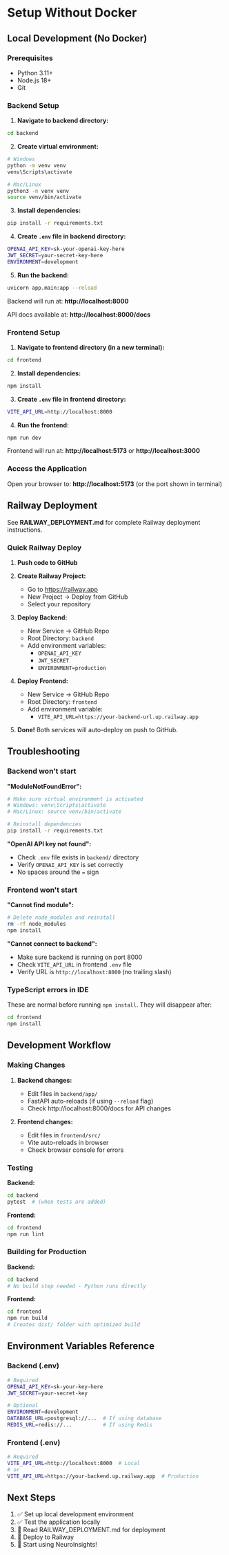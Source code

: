 # Setup Without Docker

## Local Development (No Docker)

### Prerequisites
- Python 3.11+
- Node.js 18+
- Git

### Backend Setup

1. **Navigate to backend directory:**
```bash
cd backend
```

2. **Create virtual environment:**
```bash
# Windows
python -m venv venv
venv\Scripts\activate

# Mac/Linux
python3 -m venv venv
source venv/bin/activate
```

3. **Install dependencies:**
```bash
pip install -r requirements.txt
```

4. **Create `.env` file in backend directory:**
```bash
OPENAI_API_KEY=sk-your-openai-key-here
JWT_SECRET=your-secret-key-here
ENVIRONMENT=development
```

5. **Run the backend:**
```bash
uvicorn app.main:app --reload
```

Backend will run at: **http://localhost:8000**

API docs available at: **http://localhost:8000/docs**

### Frontend Setup

1. **Navigate to frontend directory (in a new terminal):**
```bash
cd frontend
```

2. **Install dependencies:**
```bash
npm install
```

3. **Create `.env` file in frontend directory:**
```bash
VITE_API_URL=http://localhost:8000
```

4. **Run the frontend:**
```bash
npm run dev
```

Frontend will run at: **http://localhost:5173** or **http://localhost:3000**

### Access the Application

Open your browser to: **http://localhost:5173** (or the port shown in terminal)

## Railway Deployment

See **RAILWAY_DEPLOYMENT.md** for complete Railway deployment instructions.

### Quick Railway Deploy

1. **Push code to GitHub**

2. **Create Railway Project:**
   - Go to https://railway.app
   - New Project → Deploy from GitHub
   - Select your repository

3. **Deploy Backend:**
   - New Service → GitHub Repo
   - Root Directory: `backend`
   - Add environment variables:
     - `OPENAI_API_KEY`
     - `JWT_SECRET`
     - `ENVIRONMENT=production`

4. **Deploy Frontend:**
   - New Service → GitHub Repo
   - Root Directory: `frontend`
   - Add environment variable:
     - `VITE_API_URL=https://your-backend-url.up.railway.app`

5. **Done!** Both services will auto-deploy on push to GitHub.

## Troubleshooting

### Backend won't start

**"ModuleNotFoundError":**
```bash
# Make sure virtual environment is activated
# Windows: venv\Scripts\activate
# Mac/Linux: source venv/bin/activate

# Reinstall dependencies
pip install -r requirements.txt
```

**"OpenAI API key not found":**
- Check `.env` file exists in `backend/` directory
- Verify `OPENAI_API_KEY` is set correctly
- No spaces around the `=` sign

### Frontend won't start

**"Cannot find module":**
```bash
# Delete node_modules and reinstall
rm -rf node_modules
npm install
```

**"Cannot connect to backend":**
- Make sure backend is running on port 8000
- Check `VITE_API_URL` in frontend `.env` file
- Verify URL is `http://localhost:8000` (no trailing slash)

### TypeScript errors in IDE

These are normal before running `npm install`. They will disappear after:
```bash
cd frontend
npm install
```

## Development Workflow

### Making Changes

1. **Backend changes:**
   - Edit files in `backend/app/`
   - FastAPI auto-reloads (if using `--reload` flag)
   - Check http://localhost:8000/docs for API changes

2. **Frontend changes:**
   - Edit files in `frontend/src/`
   - Vite auto-reloads in browser
   - Check browser console for errors

### Testing

**Backend:**
```bash
cd backend
pytest  # (when tests are added)
```

**Frontend:**
```bash
cd frontend
npm run lint
```

### Building for Production

**Backend:**
```bash
cd backend
# No build step needed - Python runs directly
```

**Frontend:**
```bash
cd frontend
npm run build
# Creates dist/ folder with optimized build
```

## Environment Variables Reference

### Backend (.env)
```bash
# Required
OPENAI_API_KEY=sk-your-key-here
JWT_SECRET=your-secret-key

# Optional
ENVIRONMENT=development
DATABASE_URL=postgresql://...  # If using database
REDIS_URL=redis://...          # If using Redis
```

### Frontend (.env)
```bash
# Required
VITE_API_URL=http://localhost:8000  # Local
# or
VITE_API_URL=https://your-backend.up.railway.app  # Production
```

## Next Steps

1. ✅ Set up local development environment
2. ✅ Test the application locally
3. 📖 Read RAILWAY_DEPLOYMENT.md for deployment
4. 🚀 Deploy to Railway
5. 🎉 Start using NeuroInsights!
